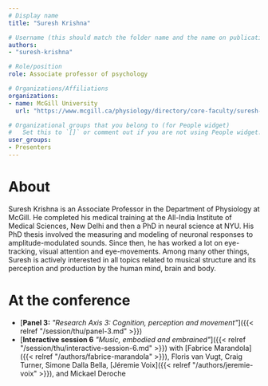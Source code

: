 ```yaml
---
# Display name
title: "Suresh Krishna"

# Username (this should match the folder name and the name on publications)
authors:
- "suresh-krishna"

# Role/position
role: Associate professor of psychology

# Organizations/Affiliations
organizations:
- name: McGill University
  url: "https://www.mcgill.ca/physiology/directory/core-faculty/suresh-krishna"

# Organizational groups that you belong to (for People widget)
#   Set this to `[]` or comment out if you are not using People widget.
user_groups:
- Presenters
---
```


# About

Suresh Krishna is an Associate Professor in the Department of Physiology at McGill. He completed his medical training at the All-India Institute of Medical Sciences, New Delhi and then a PhD in neural science at NYU. His PhD thesis involved the measuring and modeling of neuronal responses to amplitude-modulated sounds. Since then, he has worked a lot on eye-tracking, visual attention and eye-movements. Among many other things, Suresh is actively interested in all topics related to musical structure and its perception and production by the human mind, brain and body.

# At the conference

- [**Panel 3:** *"Research Axis 3: Cognition, perception and movement"*]({{< relref "/session/thu/panel-3.md" >}})
- [**Interactive session 6** *"Music, embodied and embrained"*]({{< relref "/session/thu/interactive-session-6.md" >}}) with [Fabrice Marandola]({{< relref "/authors/fabrice-marandola" >}}), Floris van Vugt, Craig Turner, Simone Dalla Bella, [Jéremie Voix]({{< relref "/authors/jeremie-voix" >}}), and Mickael Deroche
